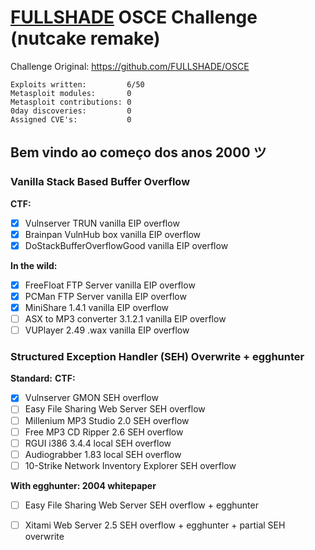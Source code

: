 # [FULLSHADE](https://github.com/FULLSHADE) OSCE Challenge (nutcake remake)

Challenge Original: https://github.com/FULLSHADE/OSCE

```
Exploits written:         6/50
Metasploit modules:       0
Metasploit contributions: 0
0day discoveries:         0
Assigned CVE's:           0
```

## Bem vindo ao começo dos anos 2000 ツ

### Vanilla Stack Based Buffer Overflow

**CTF:**

- [x] Vulnserver TRUN vanilla EIP overflow
- [x] Brainpan VulnHub box vanilla EIP overflow
- [x] DoStackBufferOverflowGood vanilla EIP overflow

**In the wild:**

- [x] FreeFloat FTP Server vanilla EIP overflow
- [x] PCMan FTP Server vanilla EIP overflow
- [x] MiniShare 1.4.1 vanilla EIP overflow
- [ ] ASX to MP3 converter 3.1.2.1 vanilla EIP overflow
- [ ] VUPlayer 2.49 .wax vanilla EIP overflow

### Structured Exception Handler (SEH) Overwrite + egghunter

**Standard:**
**CTF:**

- [x] Vulnserver GMON SEH overflow
- [ ] Easy File Sharing Web Server SEH overflow
- [ ] Millenium MP3 Studio 2.0 SEH overflow
- [ ] Free MP3 CD Ripper 2.6 SEH overflow
- [ ] RGUI i386 3.4.4 local SEH overflow
- [ ] Audiograbber 1.83 local SEH overflow
- [ ] 10-Strike Network Inventory Explorer SEH overflow

**With egghunter: 2004 whitepaper**

- [ ] Easy File Sharing Web Server SEH overflow + egghunter
- [ ] Xitami Web Server 2.5 SEH overflow + egghunter + partial SEH overwrite













